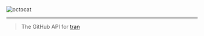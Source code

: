 <img alt="octocat" src="https://github.githubassets.com/images/icons/emoji/octocat.png" />

---

> The GitHub API for [tran](https://github.com/abdfnx/tran)
